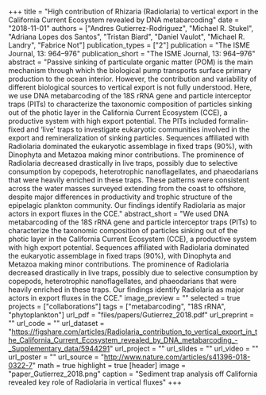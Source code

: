 +++
title = "High contribution of Rhizaria (Radiolaria) to vertical export in the California Current Ecosystem revealed by DNA metabarcoding"
date = "2018-11-01"
authors = ["Andres Gutierrez-Rodriguez", "Michael R. Stukel", "Adriana Lopes dos Santos", "Tristan Biard", "Daniel Vaulot", "Michael R. Landry", "Fabrice Not"]
publication_types = ["2"]
publication = "The ISME Journal, 13: 964–976"
publication_short = "The ISME Journal, 13: 964–976"
abstract = "Passive sinking of particulate organic matter (POM) is the main mechanism through which the biological pump transports surface primary production to the ocean interior. However, the contribution and variability of different biological sources to vertical export is not fully understood. Here, we use DNA metabarcoding of the 18S rRNA gene and particle interceptor traps (PITs) to characterize the taxonomic composition of particles sinking out of the photic layer in the California Current Ecosystem (CCE), a productive system with high export potential. The PITs included formalin-fixed and ‘live’ traps to investigate eukaryotic communities involved in the export and remineralization of sinking particles. Sequences affiliated with Radiolaria dominated the eukaryotic assemblage in fixed traps (90%), with Dinophyta and Metazoa making minor contributions. The prominence of Radiolaria decreased drastically in live traps, possibly due to selective consumption by copepods, heterotrophic nanoflagellates, and phaeodarians that were heavily enriched in these traps. These patterns were consistent across the water masses surveyed extending from the coast to offshore, despite major differences in productivity and trophic structure of the epipelagic plankton community. Our findings identify Radiolaria as major actors in export fluxes in the CCE."
abstract_short = "We used DNA metabarcoding of the 18S rRNA gene and particle interceptor traps (PITs) to characterize the taxonomic composition of particles sinking out of the photic layer in the California Current Ecosystem (CCE), a productive system with high export potential.  Sequences affiliated with Radiolaria dominated the eukaryotic assemblage in fixed traps (90%), with Dinophyta and Metazoa making minor contributions. The prominence of Radiolaria decreased drastically in live traps, possibly due to selective consumption by copepods, heterotrophic nanoflagellates, and phaeodarians that were heavily enriched in these traps.  Our findings identify Radiolaria as major actors in export fluxes in the CCE."
image_preview = ""
selected = true
projects = ["collaborations"]
tags = ["metabarcoding", "18S rRNA", "phytoplankton"]
url_pdf = "files/papers/Gutierrez_2018.pdf"
url_preprint = ""
url_code = ""
url_dataset = "https://figshare.com/articles/Radiolaria_contribution_to_vertical_export_in_the_California_Current_Ecosystem_revealed_by_DNA_metabarcoding_-_Supplementary_data/5944291"
url_project = ""
url_slides = ""
url_video = ""
url_poster = ""
url_source = "http://www.nature.com/articles/s41396-018-0322-7"
math = true
highlight = true
[header]
image = "paper_Gutierrez_2018.png"
caption = "Sediment trap analysis off California revealed key role of Radiolaria in vertical fluxes"
+++
